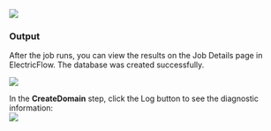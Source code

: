 
<img src="../../plugins/EC-WebLogic/images/CreateDomain/EC-WLSCreateDomainStatus2.png" />
<br/>
</ol>
<h3>Output</h3>
<p>After the job runs, you can view the results on the Job Details page in ElectricFlow. The database was created successfully.</p>
<img src="../../plugins/EC-WebLogic/images/CreateDomain/EC-WLSCreateDomainStatus3.png" />
<p>In the <b>CreateDomain</b> step, click the Log button to see the diagnostic information:
<br />
<img src="../../plugins/EC-WebLogic/images/CreateDomain/EC-WLSCreateDomainStatus4.png" />
</p>
